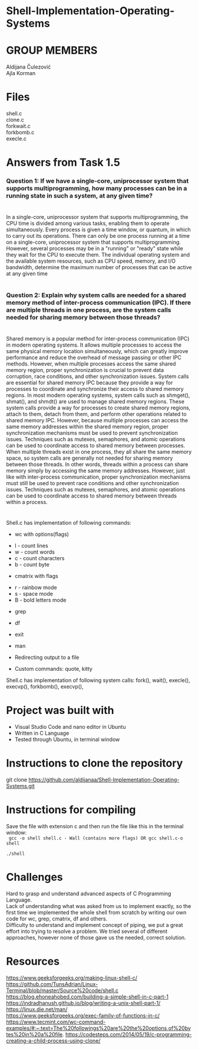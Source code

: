 # Shell-Implementation-Operating-Systems
# GROUP MEMBERS
Aldijana Čulezović <br />
Ajla Korman

# Files
shell.c <br />
clone.c <br />
forkwait.c <br />
forkbomb.c <br />
execle.c <br />


# Answers from Task 1.5
### Question 1: If we have a single-core, uniprocessor system that supports multiprogramming, how many processes can be in a running state in such a system, at any given  time?
# 
In a single-core, uniprocessor system that supports multiprogramming, the CPU time is divided among various tasks, enabling them to operate simultaneously. Every process is given a time window, or quantum, in which to carry out its operations. There can only be one process running at a time on a single-core, uniprocessor system that supports multiprogramming. However, several processes may be in a "running" or "ready" state while they wait for the CPU to execute them. The individual operating system and the available system resources, such as CPU speed, memory, and I/O bandwidth, determine the maximum number of processes that can be active at any given time

#
### Question 2: Explain why system calls are needed for a shared memory method of inter-process communication (IPC). If there are multiple threads in one process, are the system calls needed for sharing memory between those threads?
#
Shared memory is a popular method for inter-process communication (IPC) in modern operating systems. It allows multiple processes to access the same physical memory location simultaneously, which can greatly improve performance and reduce the overhead of message passing or other IPC methods.
However, when multiple processes access the same shared memory region, proper synchronization is crucial to prevent data corruption, race conditions, and other synchronization issues. System calls are essential for shared memory IPC because they provide a way for processes to coordinate and synchronize their access to shared memory regions.
In most modern operating systems, system calls such as shmget(), shmat(), and shmdt() are used to manage shared memory regions. These system calls provide a way for processes to create shared memory regions, attach to them, detach from them, and perform other operations related to shared memory IPC. However, because multiple processes can access the same memory addresses within the shared memory region, proper synchronization mechanisms must be used to prevent synchronization issues. Techniques such as mutexes, semaphores, and atomic operations can be used to coordinate access to shared memory between processes. When multiple threads exist in one process, they all share the same memory space, so system calls are generally not needed for sharing memory between those threads. In other words, threads within a process can share memory simply by accessing the same memory addresses. However, just like with inter-process communication, proper synchronization mechanisms must still be used to prevent race conditions and other synchronization issues. Techniques such as mutexes, semaphores, and atomic operations can be used to coordinate access to shared memory between threads within a process.



# 
Shell.c has implementation of following commands: <br />
  - wc with options(flags)
  * l - count lines
  * w - count words
  * c - count characters
  * b - count byte
  
  - cmatrix with flags
  * r - rainbow mode
  * s - space mode
  * B - bold letters mode
  
  - grep
  - df
  - exit
  - man
  - Redirecting output to a file
  
  - Custom commands: quote, kitty
  
Shell.c has implementation of following system calls: fork(), wait(), execle(), execvp(), forkbomb(), execvp(),

#
# Project was built with
- Visual Studio Code and nano editor in Ubuntu
- Written in C Language
- Tested through Ubuntu, in terminal window

# Instructions to clone the repository
git clone https://github.com/aldijanaa/Shell-Implementation-Operating-Systems.git
# Instructions for compiling
Save the file with extension c and then run the file like this in the terminal window: <br />
``` gcc -o shell shell.c - Wall (contains more flags) OR gcc shell.c-o shell``` <br/>

```./shell ``` <br/>

# Challenges
Hard to grasp and understand advanced aspects of C Programming Language. <br/>
Lack of understanding what was asked from us to implement exactly, so the first time we implemented the whole shell from scratch by writing our own code for wc, grep, cmatrix, df and others. <br/>
Difficulty to understand and implement concept of piping, we put a great effort into trying to resolve a problem. We tried several of different approaches, however none of those gave us the needed, correct solution. <br/>

# Resources
https://www.geeksforgeeks.org/making-linux-shell-c/
https://github.com/TunsAdrian/Linux-Terminal/blob/master/Source%20code/shell.c
https://blog.ehoneahobed.com/building-a-simple-shell-in-c-part-1
https://indradhanush.github.io/blog/writing-a-unix-shell-part-1/
https://linux.die.net/man/  
https://www.geeksforgeeks.org/exec-family-of-functions-in-c/
https://www.tecmint.com/wc-command-examples/#:~:text=The%20followings%20are%20the%20options,of%20bytes%20in%20a%20file.
https://codesteps.com/2014/05/19/c-programming-creating-a-child-process-using-clone/





